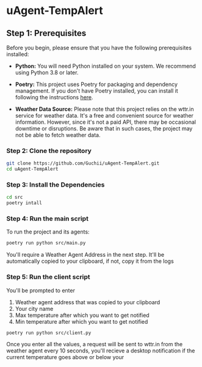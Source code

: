 # uAgent-TempAlert

## Step 1: Prerequisites

Before you begin, please ensure that you have the following prerequisites installed:

- **Python:** You will need Python installed on your system. We recommend using Python 3.8 or later.

- **Poetry:** This project uses Poetry for packaging and dependency management. If you don't have Poetry installed, you can install it following the instructions [here](https://python-poetry.org/docs/#installation).

- **Weather Data Source:** Please note that this project relies on the wttr.in service for weather data. It's a free and convenient source for weather information. However, since it's not a paid API, there may be occasional downtime or disruptions. Be aware that in such cases, the project may not be able to fetch weather data.

### Step 2: Clone the repository

```bash
git clone https://github.com/Guchii/uAgent-TempAlert.git
cd uAgent-TempAlert
```


### Step 3: Install the Dependencies

```bash
cd src
poetry intall
```

### Step 4: Run the main script

To run the project and its agents:

```bash
poetry run python src/main.py
```

You'll require a Weather Agent Address in the next step.
It'll be automatically copied to your clipboard, if not, copy it from the logs

### Step 5: Run the client script

You'll be prompted to enter

1. Weather agent address that was copied to your clipboard
2. Your city name
3. Max temperature after which you want to get notified
4. Min temperature after which you want to get notified

```bash
poetry run python src/client.py
```

Once you enter all the values, a request will be sent to wttr.in from the weather agent every 10 seconds, you'll recieve a desktop notification if the current temperature goes above or below your
